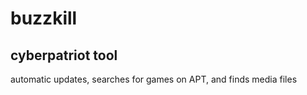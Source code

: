 # buzzkill
## cyberpatriot tool

automatic updates, searches for games on APT, and finds media files
